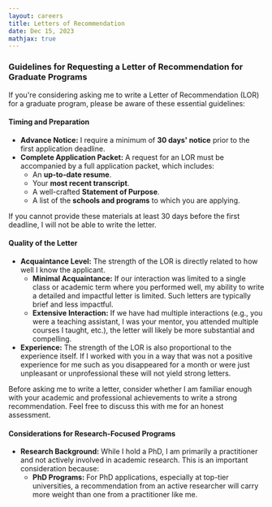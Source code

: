 ```yaml
---
layout: careers 
title: Letters of Recommendation
date: Dec 15, 2023
mathjax: true
---
```


### Guidelines for Requesting a Letter of Recommendation for Graduate Programs

If you're considering asking me to write a Letter of Recommendation (LOR) for a graduate program, please be aware of these essential guidelines:

#### Timing and Preparation
- **Advance Notice:** I require a minimum of **30 days' notice** prior to the first application deadline.
- **Complete Application Packet:** A request for an LOR must be accompanied by a full application packet, which includes:
  - An **up-to-date resume**.
  - Your **most recent transcript**.
  - A well-crafted **Statement of Purpose**.
  - A list of the **schools and programs** to which you are applying.

If you cannot provide these materials at least 30 days before the first deadline, I will not be able to write the letter.

#### Quality of the Letter
- **Acquaintance Level:** The strength of the LOR is directly related to how well I know the applicant.
  - **Minimal Acquaintance:** If our interaction was limited to a single class or academic term where you performed well, my ability to write a detailed and impactful letter is limited. Such letters are typically brief and less impactful.
  - **Extensive Interaction:** If we have had multiple interactions (e.g., you were a teaching assistant, I was your mentor, you attended multiple courses I taught, etc.), the letter will likely be more substantial and compelling.
- **Experience:** The strength of the LOR is also proportional to the experience itself. If I worked with you in a way that was not a positive experience for me such as you disappeared for a month or were just unpleasant or unprofessional these will not yield strong letters.

Before asking me to write a letter, consider whether I am familiar enough with your academic and professional achievements to write a strong recommendation. Feel free to discuss this with me for an honest assessment.

#### Considerations for Research-Focused Programs
- **Research Background:** While I hold a PhD, I am primarily a practitioner and not actively involved in academic research. This is an important consideration because:
  - **PhD Programs:** For PhD applications, especially at top-tier universities, a recommendation from an active researcher will carry more weight than one from a practitioner like me.
